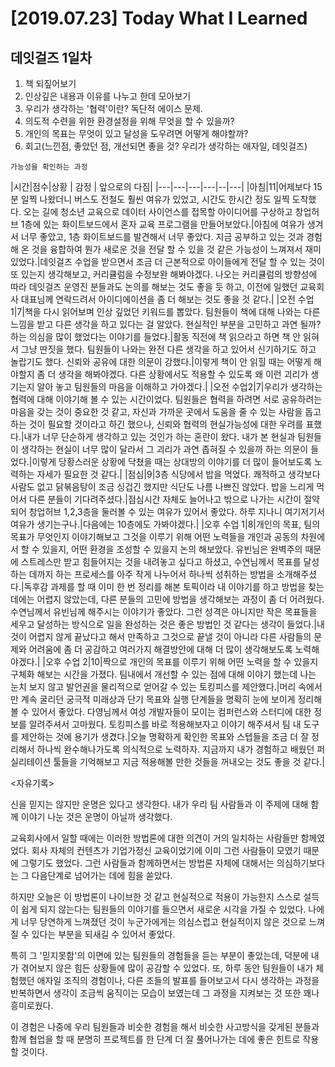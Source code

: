 # [2019.07.23] Today What I Learned
## 데잇걸즈 1일차

1. 책 되짚어보기
2. 인상깊은 내용과 이유를 나누고 한데 모아보기
3. 우리가 생각하는 '협력'이란? 독단적 에이스 문제.
4. 의도적 수련을 위한 환경설정을 위해 무엇을 할 수 있을까?
5. 개인의 목표는 무엇이 있고 달성을 도우려면 어떻게 해야할까?
6. 회고(느낀점, 좋았던 점, 개선되면 좋을 것? 우리가 생각하는 애자일, 데잇걸즈)

`가능성을 확인하는 과정`

|시간|점수|상황 | 감정 | 앞으로의 다짐|
|---|---|---|---|--|---|
|아침|11|어제보다 15분 일찍 나왔더니 버스도 전철도 훨씬 여유가 있었고, 시간도 한시간 정도 일찍 도착했다. 오는 길에 청소년 교육으로 데이터 사이언스를 접목할 아이디어를 구상하고 창업허브 1층에 있는 화이트보드에서 혼자 교육 프로그램을 만들어보았다.|아침에 여유가 생겨서 너무 좋았고, 1층 화이트보드를 발견해서 너무 좋았다. 지금 공부하고 있는 것과 경험해 온 것을 융합하여 뭔가 새로운 것을 전달 할 수 있을 것 같은 가능성이 느껴져서 재미있었다.|데잇걸즈 수업을 받으면서 조금 더 근본적으로 아이들에게 전달 할 수 있는 것이 또 있는지 생각해보고, 커리큘럼을 수정보완 해봐야겠다. 나오는 커리큘럼의 방향성에 따라 데잇걸즈 운영진 분들과도 논의를 해보는 것도 좋을 듯 하고, 이전에 일했던 교육회사 대표님께 연락드려서 아이디에이션을 좀 더 해보는 것도 좋을 것 같다.|
|오전 수업1|7|책을 다시 읽어보며 인상 깊었던 키워드를 뽑았다. 팀원들이 책에 대해 나와는 다른 느낌을 받고 다른 생각을 하고 있다는 걸 알았다. 현실적인 부분을 고민하고 과연 될까?하는 의심을 많이 했었다는 이야기를 들었다.|활동 직전에 책 읽으라고 하면 책 안 읽혀서 그냥 딴짓을 했다. 팀원들이 나와는 완전 다른 생각을 하고 있어서 신기하기도 하고 놀랍기도 했다. 신뢰와 공유에 대한 의문이 강했다.|이렇게 책이 안 읽힐 때는 어떻게 해야할지 좀 더 생각을 해봐야겠다. 다른 상황에서도 적용할 수 있도록 왜 이런 괴리가 생기는지 알아 놓고 팀원들의 마음을 이해하고 가야겠다.|
|오전 수업2|7|우리가 생각하는 협력에 대해 이야기해 볼 수 있는 시간이었다. 팀원들은 협력을 하려면 서로 공유하려는 마음을 갖는 것이 중요한 것 같고, 자신과 가까운 곳에서 도움을 줄 수 있는 사람을 돕고 하는 것이 필요할 것이라고 하긴 했으나, 신뢰와 협력의 현실가능성에 대한 우려를 표했다.|내가 너무 단순하게 생각하고 있는 것인가 하는 혼란이 왔다. 내가 본 현실과 팀원들이 생각하는 현실이 너무 많이 달라서 그 괴리가 과연 좁혀질 수 있을까 하는 의문이 들었다.|이렇게 당황스러운 상황에 닥쳤을 때는 상대방의 이야기를 더 많이 들어보도록 노력하는 자세가 필요한 것 같다.|
|점심|9|3층 식당에서 밥을 먹었다. 쾌적하고 생각보다 사람도 없고 닭볶음탕이 조금 싱겁긴 했지만 식단도 나름 나쁘진 않았다. 밥을 느리게 먹어서 다른 분들이 기다려주셨다.|점심시간 자체도 늘어나고 밖으로 나가는 시간이 절약되어 창업허브 1,2,3층을 둘러볼 수 있는 여유가 있어서 좋았다. 하루 지나니 여기저기서 여유가 생기는구나.|다음에는 10층에도 가봐야겠다.|
|오후 수업 1|8|개인의 목표, 팀의 목표가 무엇인지 이야기해보고 그것을 이루기 위해 어떤 노력들을 개인과 공동의 차원에서 할 수 있을지, 어떤 환경을 조성할 수 있을지 논의 해보았다. 유빈님은 완벽주의 때문에 스트레스만 받고 힘들어지는 것을 내려놓고 싶다고 하셨고, 수연님께서 목표를 달성하는 데까지 하는 프로세스를 아주 작게 나누어서 하나씩 성취하는 방법을 소개해주셨다.|독후감 과제를 할 때 이미 한 번 정리를 해본 토픽이라 내 이야기를 하고 방법을 찾는 데에는 어렵지 않았는데, 다른 분들의 고민에 방법을 생각해보는 과정이 좀 더 어려웠다. 수연님께서 유빈님께 해주시는 이야기가 좋았다. 그런 성격은 아니지만 작은 목표들을 세우고 달성하는 방식으로 일을 완성하는 것은 좋은 방법인 것 같다는 생각이 들었다.|내 것이 어렵지 않게 끝났다고 해서 만족하고 그것으로 끝낼 것이 아니라 다른 사람들의 문제와 어려움에 좀 더 공감하고 여러가지 해결방안에 대해 더 많이 생각해보도록 노력해야겠다.|
|오후 수업 2|10|짝으로 개인의 목표를 이루기 위해 어떤 노력을 할 수 있을지 구체화 해보는 시간을 가졌다. 팀내에서 개선할 수 있는 점에 대해 이야기 했는데 나는 눈치 보지 않고 발언권을 물리적으로 얻어갈 수 있는 토킹피스를 제안했다.|머리 속에서만 계속 굴리던 궁극적 미래상과 단기 목표와 실행 단계들을 명확히 눈에 보이게 정리해볼 수 있어서 좋았다. 다영님께서 여성 개발자들이 모이는 컴퍼런스와 스터디에 대한 정보를 알려주셔서 고마웠다. 토킹피스를 바로 적용해보자고 이야기 해주셔서 팀 내 도구를 제안하는 것에 용기가 생겼다.|오늘 명확하게 확인한 목표와 스텝들을 조금 더 잘 정리해서 하나씩 완수해나가도록 의식적으로 노력하자. 지금까지 내가 경험하고 배웠던 퍼실리테이션 툴들을 기억해보고 지금 적용해볼 만한 것들을 꺼내오는 것도 좋을 것 같다.|

<자유기록> 

신을 믿지는 않지만 운명은 있다고 생각한다. 내가 우리 팀 사람들과 이 주제에 대해 함께 이야기 나눈 것은 운명이 아닐까 생각했다.

교육회사에서 일할 때에는 이러한 방법론에 대한 의견이 거의 일치하는 사람들만 함께였었다. 회사 자체의 컨텐츠가 기업가정신 교육이었기에 이미 그런 사람들이 모였기 때문에 그렇기도 했었다. 그런 사람들과 함께하면서는 방법론 자체에 대해서는 의심하기보다는 그 다음단계로 넘어가는 데에 힘을 쏟았다.

하지만 오늘은 이 방법론이 나이브한 것 같고 현실적으로 적용이 가능한지 스스로 설득이 쉽게 되지 않는다는 팀원들의 이야기를 들으면서 새로운 시각을 가질 수 있었다. 나에게 너무 당연하게 느껴졌던 것이 누군가에게는 의심스럽고 현실적이지 않은 것으로 느껴질 수 있다는 부분을 되새길 수 있어서 좋았다.

특히 그 '믿지못함'의 이면에 있는 팀원들의 경험들을 듣는 부분이 좋았는데, 덕분에 내가 겪어보지 않은 힘든 상황들에 많이 공감할 수 있었다. 또, 하루 동안 팀원들이 내가 체험했던 애자일 조직의 경험이나, 다른 조들의 발표를 들어보고서 다시 생각하는 과정을 반복하면서 생각이 조금씩 움직이는 모습이 보였는데 그 과정을 지켜보는 것 또한 꽤나 흥미로웠다.

이 경험은 나중에 우리 팀원들과 비슷한 경험을 해서 비슷한 사고방식을 갖게된 분들과 함께 협업을 할 때 분명히 프로젝트를 한 단계 더 잘 풀어나가는 데에 좋은 힌트로 작용할 것이다.